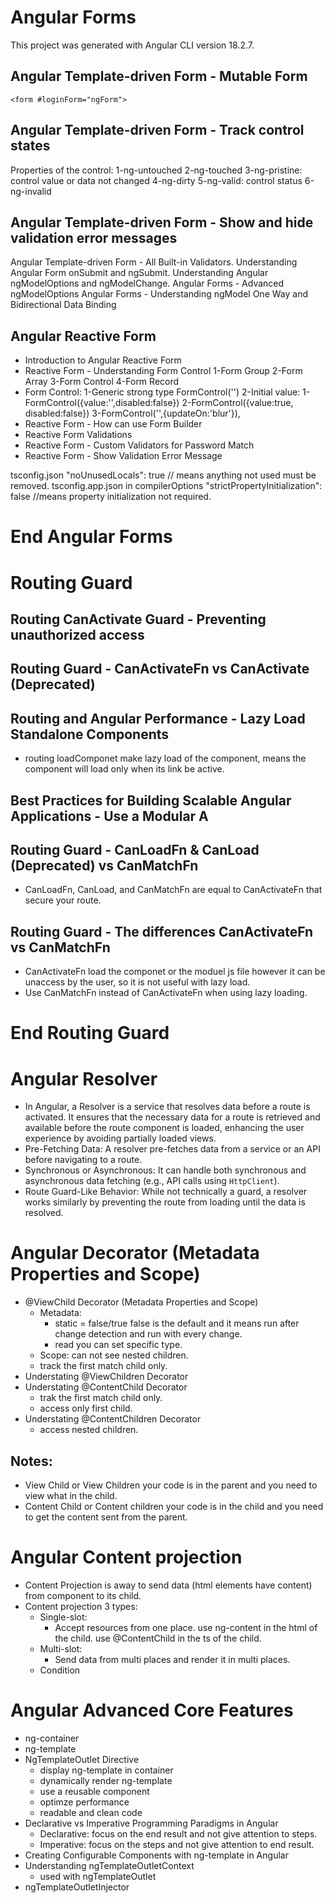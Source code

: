 # Angular Forms
This project was generated with Angular CLI version 18.2.7.
## Angular Template-driven Form - Mutable Form
    <form #loginForm="ngForm">
## Angular Template-driven Form - Track control states
Properties of the control:
1-ng-untouched
2-ng-touched
3-ng-pristine: control value or data not changed 
4-ng-dirty
5-ng-valid: control status
6-ng-invalid

## Angular Template-driven Form - Show and hide validation error messages
Angular Template-driven Form - All Built-in Validators.
Understanding Angular Form onSubmit and ngSubmit.
Understanding Angular ngModelOptions and ngModelChange.
Angular Forms - Advanced ngModelOptions
Angular Forms - Understanding ngModel One Way and Bidirectional Data Binding

## Angular Reactive Form
- Introduction to Angular Reactive Form
- Reactive Form - Understanding Form Control
    1-Form Group 2-Form Array 3-Form Control 4-Form Record
- Form Control:
    1-Generic strong type FormControl<string>('')
    2-Initial value:
        1-FormControl<string>({value:'',disabled:false})
        2-FormControl<boolean>({value:true, disabled:false})
        3-FormControl<string>('',{updateOn:'blur'}), 
- Reactive Form - How can use Form Builder
- Reactive Form Validations
- Reactive Form - Custom Validators for Password Match
- Reactive Form - Show Validation Error Message


tsconfig.json "noUnusedLocals": true // means anything not used must be removed.
tsconfig.app.json in compilerOptions "strictPropertyInitialization": false //means property initialization not required.
# End Angular Forms

# Routing Guard
## Routing CanActivate Guard - Preventing unauthorized access
## Routing Guard - CanActivateFn vs CanActivate (Deprecated)
## Routing and Angular Performance - Lazy Load Standalone Components
- routing loadComponet make lazy load of the component, means the component will load only when its link be active.
## Best Practices for Building Scalable Angular Applications - Use a Modular A
## Routing Guard - CanLoadFn & CanLoad (Deprecated) vs CanMatchFn
- CanLoadFn, CanLoad, and CanMatchFn are equal to CanActivateFn that secure your route.
## Routing Guard - The differences CanActivateFn vs CanMatchFn
- CanActivateFn load the componet or the moduel js file however it can be unaccess by the user, so it is not useful with lazy load.
- Use CanMatchFn instead of CanActivateFn when using lazy loading.
# End Routing Guard
# Angular Resolver
- In Angular, a Resolver is a service that resolves data before a route is activated. It ensures that the necessary data for a route is retrieved and available before the route component is loaded, enhancing the user experience by avoiding partially loaded views.
- Pre-Fetching Data: A resolver pre-fetches data from a service or an API before navigating to a route.
- Synchronous or Asynchronous: It can handle both synchronous and asynchronous data fetching (e.g., API calls using `HttpClient`).
- Route Guard-Like Behavior: While not technically a guard, a resolver works similarly by preventing the route from loading until the data is resolved.

# Angular Decorator (Metadata Properties and Scope)
- @ViewChild Decorator (Metadata Properties and Scope)
    - Metadata:
        - static = false/true false is the default and it means run after change detection and run with every change.
        - read you can set specific type.
    - Scope: can not see nested children.
    - track the first match child only.
- Understating @ViewChildren Decorator
- Understating @ContentChild Decorator
    - trak the first match child only.
    - access only first child.
- Understating @ContentChildren Decorator
    - access nested children.
## Notes:
- View Child or View Children your code is in the parent and you need to view what in the child.
- Content Child or Content children your code is in the child and you need to get the content sent from the parent. 

# Angular Content projection
- Content Projection is away to send data (html elements have content) from component to its child.
- Content projection 3 types:
    - Single-slot:
        - Accept resources from one place. use ng-content in the html of the child. use @ContentChild in the ts of the child.
    - Multi-slot:
        - Send data from multi places and render it in multi places.
    - Condition
# Angular Advanced Core Features
- ng-container
- ng-template
- NgTemplateOutlet Directive
    - display ng-template in container
    - dynamically render ng-template
    - use a reusable component
    - optimze performance
    - readable and clean code
- Declarative vs Imperative Programming Paradigms in Angular
    - Declarative: focus on the end result and not give attention to steps.
    - Imperative: focus on the steps and not give attention to end result.
- Creating Configurable Components with ng-template in Angular
- Understanding ngTemplateOutletContext
    - used with ngTemplateOutlet
- ngTemplateOutletInjector